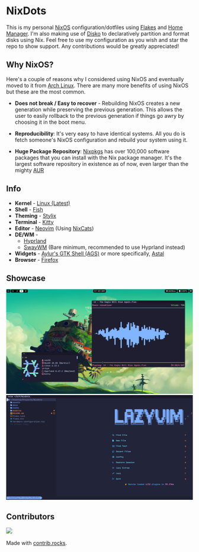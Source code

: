 # NixDots
This is my personal [NixOS][1] configuration/dotfiles using [Flakes][2] and [Home Manager][3]. I'm also making use of [Disko][4] to declaratively partition and format disks using Nix. Feel free to use my configuration as you wish and star the repo to show support. Any contributions would be greatly appreciated!

<!-- Reference links -->
[1]: https://nixos.org/ "NixOS"
[2]: https://nixos.wiki/wiki/flakes/ "Flakes"
[3]: https://github.com/nix-community/home-manager/ "Home Manager"
[4]: https://github.com/nix-community/disko/ "Disko"

## Why NixOS?
Here's a couple of reasons why I considered using NixOS and eventually moved to it from [Arch Linux][5]. There are many more benefits of using NixOS but these are the most common.
- **Does not break / Easy to recover** - Rebuilding NixOS creates a new generation while preserving the previous generation. This allows the user to easily rollback to the previous generation if things go awry by choosing it in the boot menu.

- **Reproducibility**: It's very easy to have identical systems. All you do is fetch someone's NixOS configuration and rebuild your system using it.

- **Huge Package Repository**: [Nixpkgs][6] has over 100,000 software packages that you can install with the Nix package manager. It's the largest software repository in existence as of now, even larger than the mighty [AUR][7]

<!-- Reference links -->
[5]: https://archlinux.org/ "Arch Linux"
[6]: https://github.com/NixOS/nixpkgs/ "Nixpkgs"
[7]: https://aur.archlinux.org/ "AUR"

## Info
- **Kernel** - [Linux (Latest)][8]
- **Shell** - [Fish][9]
- **Theming** - [Stylix][10]
- **Terminal** - [Kitty][11]
- **Editor** - [Neovim][12] (Using [NixCats][13])
- **DE/WM** -
  - [Hyprland][14]
  - [SwayWM][15] (Bare minimum, recommended to use Hyprland instead)
- **Widgets** - [Aylur's GTK Shell (AGS)][16] or more specifically, [Astal][17]
- **Browser** - [Firefox][18]

<!-- Reference links -->
[8]: https://www.kernel.org/ "Linux (Latest)"
[9]: https://fishshell.com/ "Fish"
[10]: https://github.com/danth/stylix/ "Stylix"
[11]: https://sw.kovidgoyal.net/kitty/ "Kitty"
[12]: https://github.com/Voxi0/NvimDots/ "Neovim"
[13]: https://nixcats.org/ "NixCats"
[14]: https://hyprland.org/ "Hyprland"
[15]: https://swaywm.org/ "SwayWM"
[16]: https://github.com/Aylur/ags "Aylur's GTK Shell (AGS)"
[17]: https://github.com/Aylur/Astal "Astal"
[18]: https://www.mozilla.org/en-US/firefox "Firefox"

## Showcase
![Desktop](./../../../assets/desktop.png)
![Neovim](./../../../assets/neovim.png)

## Contributors
<a href="https://github.com/voxi0/NixDots/graphs/contributors">
  <img src="https://contrib.rocks/image?repo=voxi0/NixDots&max=100&columns=12&anon=0"/>
</a>

Made with [contrib.rocks](https://contrib.rocks).
